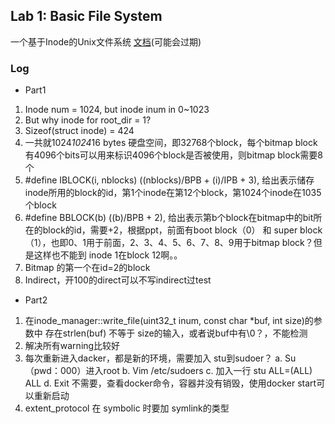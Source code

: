 ## Lab 1: Basic File System
一个基于Inode的Unix文件系统
[文档](https://ipads.se.sjtu.edu.cn/courses/cse/labs/Lab1.pdf)(可能会过期)

### Log
* Part1
1. Inode num = 1024, but inode inum in 0~1023
2. But why inode for root_dir = 1?
3. Sizeof(struct inode) = 424
4. 一共就1024*1024*16 bytes 硬盘空间，即32768个block，每个bitmap block有4096个bits可以用来标识4096个block是否被使用，则bitmap block需要8个
5. #define IBLOCK(i, nblocks)     ((nblocks)/BPB + (i)/IPB + 3), 给出表示储存inode所用的block的id，第1个inode在第12个block，第1024个inode在1035个block
6. #define BBLOCK(b) ((b)/BPB + 2), 给出表示第b个block在bitmap中的bit所在的block的id，需要+2，根据ppt，前面有boot block（0） 和 super block（1），也即0、1用于前面，2、3、4、5、6、7、8、9用于bitmap block？但是这样也不能到 inode 1在block 12啊。。
7. Bitmap 的第一个在id=2的block
8. Indirect，开100的direct可以不写indirect过test

* Part2
1. 在inode_manager::write_file(uint32_t inum, const char *buf, int size)的参数中 存在strlen(buf) 不等于 size的输入，或者说buf中有\0？，不能检测
2. 解决所有warning比较好
3. 每次重新进入dacker，都是新的环境，需要加入 stu到sudoer？
    a. Su （pwd：000）进入root
    b. Vim /etc/sudoers
    c. 加入一行  stu ALL=(ALL) ALL
    d. Exit
不需要，查看docker命令，容器并没有销毁，使用docker start可以重新启动
4. extent_protocol 在 symbolic 时要加 symlink的类型



